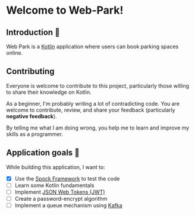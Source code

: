# Welcome to Web-Park!
## Introduction 📃

Web Park is a [Kotlin](https://kotlinlang.org/) application where users can book parking spaces online.

## Contributing
Everyone is welcome to contribute to this project, particularly those willing to share their knowledge on Kotlin.

As a beginner, I'm probably writing a lot of contradicting code. You are welcome to contribute, review, and share your feedback (particularly **negative feedback**).

By telling me what I am doing wrong, you help me to learn and improve my skills as a programmer.

## Application goals 📌
While building this application, I want to:
- [x] Use the [Spock Framework](https://spockframework.org/) to test the code
- [ ] Learn some Kotlin fundamentals
- [ ] Implement [JSON Web Tokens (JWT)](https://jwt.io/) 
- [ ] Create a password-encrypt algorithm
- [ ] Implement a queue mechanism using [Kafka](https://kafka.apache.org/)
